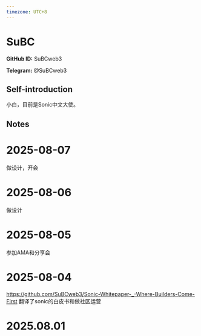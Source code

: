 ```yaml
---
timezone: UTC+8
---
```


# SuBC

**GitHub ID:** SuBCweb3

**Telegram:** @SuBCweb3

## Self-introduction

小白，目前是Sonic中文大使。

## Notes

<!-- Content_START -->
# 2025-08-07

做设计，开会

# 2025-08-06

做设计

# 2025-08-05

参加AMA和分享会

# 2025-08-04

https://github.com/SuBCweb3/Sonic-Whitepaper-_-Where-Builders-Come-First
翻译了sonic的白皮书和做社区运营

# 2025.08.01


<!-- Content_END -->
